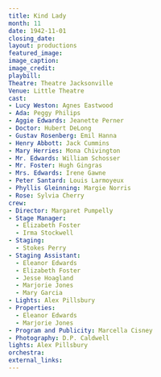 ```yaml
---
title: Kind Lady
month: 11
date: 1942-11-01
closing_date:
layout: productions
featured_image:
image_caption:
image_credit:
playbill:
Theatre: Theatre Jacksonville
Venue: Little Theatre
cast:
- Lucy Weston: Agnes Eastwood
- Ada: Peggy Philips
- Aggie Edwards: Jeanette Perner
- Doctor: Hubert DeLong
- Gustav Rosenberg: Emil Hanna
- Henry Abbott: Jack Cummins
- Mary Herries: Mona Chivington
- Mr. Edwards: William Schosser
- Mr. Foster: Hugh Gingras
- Mrs. Edwards: Irene Gawne
- Peter Santard: Louis Larmoyeux
- Phyllis Gleinning: Margie Norris
- Rose: Sylvia Cherry
crew:
- Director: Margaret Pumpelly
- Stage Manager:
  - Elizabeth Foster
  - Irma Stockwell
- Staging:
  - Stokes Perry
- Staging Assistant:
  - Eleanor Edwards
  - Elizabeth Foster
  - Jesse Hoagland
  - Marjorie Jones
  - Mary Garcia
- Lights: Alex Pillsbury
- Properties:
  - Eleanor Edwards
  - Marjorie Jones
- Program and Publicity: Marcella Cisney
- Photography: D.P. Caldwell
lights: Alex Pillsbury
orchestra:
external_links:
---
```


